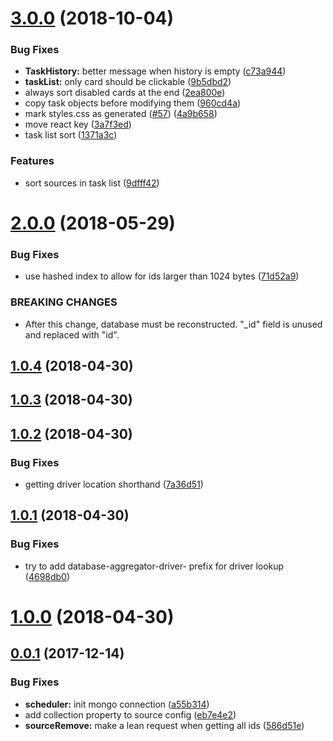 <a name="3.0.0"></a>
# [3.0.0](https://github.com/cheminfo/database-aggregator/compare/v3.0.0-4...v3.0.0) (2018-10-04)


### Bug Fixes

* **TaskHistory:** better message when history is empty ([c73a944](https://github.com/cheminfo/database-aggregator/commit/c73a944))
* **taskList:** only card should be clickable ([9b5dbd2](https://github.com/cheminfo/database-aggregator/commit/9b5dbd2))
* always sort disabled cards at the end ([2ea800e](https://github.com/cheminfo/database-aggregator/commit/2ea800e))
* copy task objects before modifying them ([960cd4a](https://github.com/cheminfo/database-aggregator/commit/960cd4a))
* mark styles.css as generated ([#57](https://github.com/cheminfo/database-aggregator/issues/57)) ([4a9b658](https://github.com/cheminfo/database-aggregator/commit/4a9b658))
* move react key ([3a7f3ed](https://github.com/cheminfo/database-aggregator/commit/3a7f3ed))
* task list sort ([1371a3c](https://github.com/cheminfo/database-aggregator/commit/1371a3c))


### Features

* sort sources in task list ([9dfff42](https://github.com/cheminfo/database-aggregator/commit/9dfff42))



<a name="2.0.0"></a>
# [2.0.0](https://github.com/cheminfo/database-aggregator/compare/v1.0.4...v2.0.0) (2018-05-29)


### Bug Fixes

* use hashed index to allow for ids larger than 1024 bytes ([71d52a9](https://github.com/cheminfo/database-aggregator/commit/71d52a9))


### BREAKING CHANGES

* After this change, database must be reconstructed. "_id" field is unused
and replaced with "id".



<a name="1.0.4"></a>
## [1.0.4](https://github.com/cheminfo/database-aggregator/compare/v1.0.3...v1.0.4) (2018-04-30)



<a name="1.0.3"></a>
## [1.0.3](https://github.com/cheminfo/database-aggregator/compare/v1.0.2...v1.0.3) (2018-04-30)



<a name="1.0.2"></a>
## [1.0.2](https://github.com/cheminfo/database-aggregator/compare/v1.0.1...v1.0.2) (2018-04-30)


### Bug Fixes

* getting driver location shorthand ([7a36d51](https://github.com/cheminfo/database-aggregator/commit/7a36d51))



<a name="1.0.1"></a>
## [1.0.1](https://github.com/cheminfo/database-aggregator/compare/v1.0.0...v1.0.1) (2018-04-30)


### Bug Fixes

* try to add database-aggregator-driver- prefix for driver lookup ([4698db0](https://github.com/cheminfo/database-aggregator/commit/4698db0))



<a name="1.0.0"></a>
# [1.0.0](https://github.com/cheminfo/database-aggregator/compare/v0.0.1...v1.0.0) (2018-04-30)



<a name="0.0.1"></a>
## [0.0.1](https://github.com/cheminfo/database-aggregator/compare/a55b314...v0.0.1) (2017-12-14)


### Bug Fixes

* **scheduler:** init mongo connection ([a55b314](https://github.com/cheminfo/database-aggregator/commit/a55b314))
* add collection property to source config ([eb7e4e2](https://github.com/cheminfo/database-aggregator/commit/eb7e4e2))
* **sourceRemove:** make a lean request when getting all ids ([586d51e](https://github.com/cheminfo/database-aggregator/commit/586d51e))



